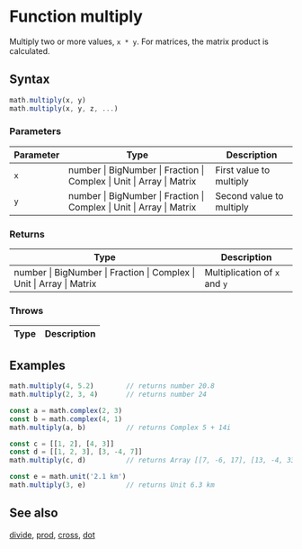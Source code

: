 <!-- Note: This file is automatically generated from source code comments. Changes made in this file will be overridden. -->

# Function multiply

Multiply two or more values, `x * y`.
For matrices, the matrix product is calculated.


## Syntax

```js
math.multiply(x, y)
math.multiply(x, y, z, ...)
```

### Parameters

Parameter | Type | Description
--------- | ---- | -----------
`x` | number &#124; BigNumber &#124; Fraction &#124; Complex &#124; Unit &#124; Array &#124; Matrix | First value to multiply
`y` | number &#124; BigNumber &#124; Fraction &#124; Complex &#124; Unit &#124; Array &#124; Matrix | Second value to multiply

### Returns

Type | Description
---- | -----------
number &#124; BigNumber &#124; Fraction &#124; Complex &#124; Unit &#124; Array &#124; Matrix | Multiplication of `x` and `y`


### Throws

Type | Description
---- | -----------


## Examples

```js
math.multiply(4, 5.2)        // returns number 20.8
math.multiply(2, 3, 4)       // returns number 24

const a = math.complex(2, 3)
const b = math.complex(4, 1)
math.multiply(a, b)          // returns Complex 5 + 14i

const c = [[1, 2], [4, 3]]
const d = [[1, 2, 3], [3, -4, 7]]
math.multiply(c, d)          // returns Array [[7, -6, 17], [13, -4, 33]]

const e = math.unit('2.1 km')
math.multiply(3, e)          // returns Unit 6.3 km
```


## See also

[divide](divide.md),
[prod](prod.md),
[cross](cross.md),
[dot](dot.md)
